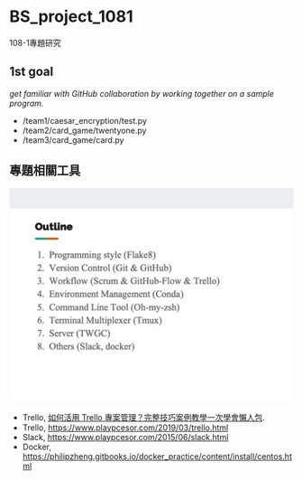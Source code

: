# BS_project_1081
 108-1專題研究
 
## 1st goal ##
_get familiar with GitHub collaboration by working together on a sample program._
- /team1/caesar_encryption/test.py
- /team2/card_game/twentyone.py
- /team3/card_game/card.py
## 專題相關工具 ##
![工具列表](./img/tools.jpg "Helpful tools!")
- Trello, [如何活用 Trello 專案管理？完整技巧案例教學一次學會懶人包](https://www.playpcesor.com/2019/03/trello.html).
- Trello, https://www.playpcesor.com/2019/03/trello.html
- Slack, https://www.playpcesor.com/2015/06/slack.html
- Docker, https://philipzheng.gitbooks.io/docker_practice/content/install/centos.html
